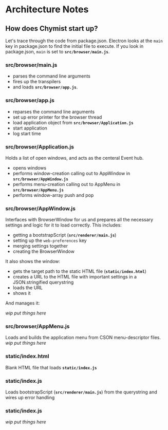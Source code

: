 # Architecture Notes
## How does Chymist start up?
Let's trace through the code from package.json.
Electron looks at the `main` key in package.json to find the initial file to execute. If you look in package.json, `main` is set to **`src/browser/main.js`**.
### src/browser/main.js
- parses the command line arguments
- fires up the transpilers
- and loads **`src/browser/app.js`**.
### src/browser/app.js
- reparses the command line arguments
- set up error printer for the browser thread
- load application object from **`src/browser/Application.js`**
- start application
- log start time
### src/browser/Application.js
Holds a list of open windows, and acts as the centeral Event hub.

- opens windows
- performs window-creation calling out to AppWindow in **`src/browser/AppWindow.js`**
- performs menu-creation calling out to AppMenu in **`src/browser/AppMenu.js`**
- performs window-array push and pop
### src/browser/AppWindow.js
Interfaces with BrowserWindow for us and prepares all the necessary settings and logic for it to load correctly.
This includes:

- getting a bootstrapScript (**`src/renderer/main.js`**)
- setting up the `web-preferences` key
- merging settings together
- creating the BrowserWindow

It also shows the window:

- gets the target path to the static HTML file (**`static/index.html`**)
- creates a URL to the HTML file with important settings in a JSON.stringified querystring
- loads the URL
- shows it

And manages it:

*wip put things here*
### src/browser/AppMenu.js
Loads and builds the application menu from CSON menu-descriptor files.
*wip put things here*
### static/index.html
Blank HTML file that loads **`static/index.js`**
### static/index.js
Loads bootstrapScript (**`src/renderer/main.js`**) from the querystring and wires up error handling
### static/index.js
*wip put things here*

